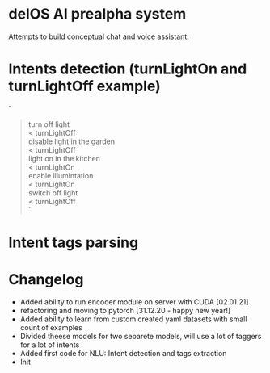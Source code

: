 # delOS AI prealpha system
Attempts to build conceptual chat and voice assistant.

# Intents detection (turnLightOn and turnLightOff example)
`
> turn off light <br>
< turnLightOff <br>
> disable light in the garden <br>
< turnLightOff <br>
> light on in the kitchen <br>
< turnLightOn <br>
> enable illumintation <br>
< turnLightOn <br>
> switch off light <br>
< turnLightOff <br>
`
# Intent tags parsing

# Changelog
- Added ability to run encoder module on server with CUDA [02.01.21]
- refactoring and moving to pytorch [31.12.20 - happy new year!]
- Added ability to learn from custom created yaml datasets with small count of examples
- Divided theese models for two separete models, will use a lot of taggers for a lot of intents
- Added first code for NLU: Intent detection and tags extraction
- Init
